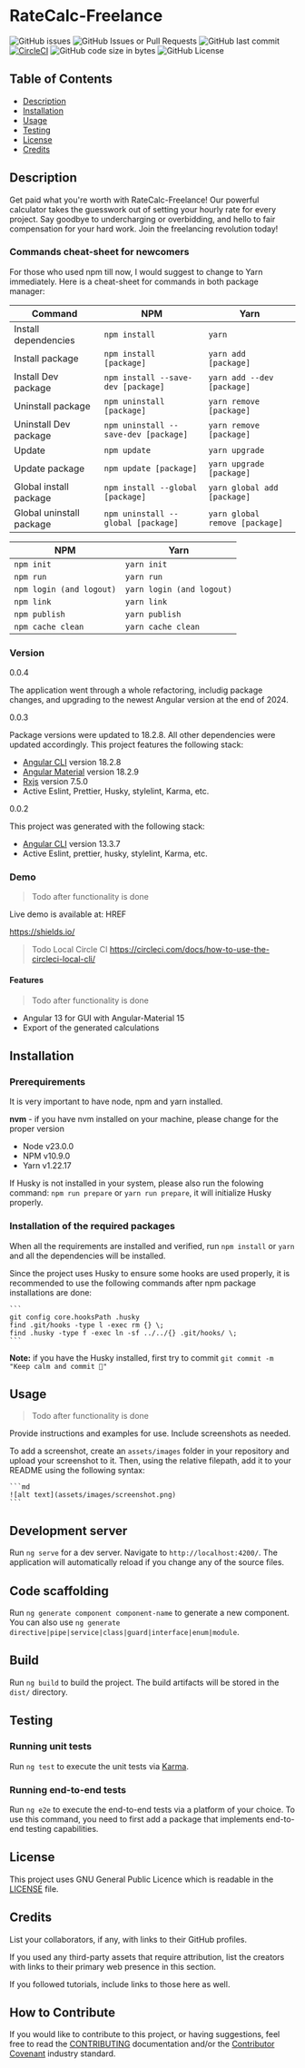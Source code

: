 # RateCalc-Freelance

![GitHub issues](https://img.shields.io/github/issues-raw/CreativeZoller/ratecalc-freelance?logo=issues)
![GitHub Issues or Pull Requests](https://img.shields.io/github/issues-pr-raw/CreativeZoller/ratecalc-freelance)
![GitHub last commit](https://img.shields.io/github/last-commit/CreativeZoller/ratecalc-freelance?logo=last%20commit)
[![CircleCI](https://dl.circleci.com/status-badge/img/circleci/Tuud6AkcbYJgkL83Xx2Q2Q/5EZYa3QsJCF4NkHLj1Pw5c/tree/main.svg?style=shield)](https://dl.circleci.com/status-badge/redirect/circleci/Tuud6AkcbYJgkL83Xx2Q2Q/5EZYa3QsJCF4NkHLj1Pw5c/tree/main)
![GitHub code size in bytes](https://img.shields.io/github/languages/code-size/CreativeZoller/RateCalc-Freelance)
![GitHub License](https://img.shields.io/github/license/CreativeZoller/RateCalc-Freelance)

## Table of Contents

- [Description](#description)
- [Installation](#installation)
- [Usage](#usage)
- [Testing](#testing)
- [License](#license)
- [Credits](#credits)

## Description

Get paid what you're worth with RateCalc-Freelance! Our powerful calculator takes the guesswork out of setting your hourly rate for every project. Say goodbye to undercharging or overbidding, and hello to fair compensation for your hard work. Join the freelancing revolution today!

### Commands cheat-sheet for newcomers

For those who used npm till now, I would suggest to change to Yarn immediately. Here is a cheat-sheet for commands in both package manager:

| Command                  | NPM                                  | Yarn                           |
| ------------------------ | ------------------------------------ | ------------------------------ |
| Install dependencies     | `npm install`                        | `yarn`                         |
| Install package          | `npm install [package]`              | `yarn add [package]`           |
| Install Dev package      | `npm install --save-dev [package]`   | `yarn add --dev [package]`     |
| Uninstall package        | `npm uninstall [package]`            | `yarn remove [package]`        |
| Uninstall Dev package    | `npm uninstall --save-dev [package]` | `yarn remove [package]`        |
| Update                   | `npm update`                         | `yarn upgrade`                 |
| Update package           | `npm update [package]`               | `yarn upgrade [package]`       |
| Global install package   | `npm install --global [package]`     | `yarn global add [package]`    |
| Global uninstall package | `npm uninstall --global [package]`   | `yarn global remove [package]` |

| NPM                      | Yarn                      |
| ------------------------ | ------------------------- |
| `npm init`               | `yarn init`               |
| `npm run`                | `yarn run`                |
| `npm login (and logout)` | `yarn login (and logout)` |
| `npm link`               | `yarn link`               |
| `npm publish`            | `yarn publish`            |
| `npm cache clean`        | `yarn cache clean`        |

### Version

0.0.4

The application went through a whole refactoring, includig package changes, and upgrading to the newest Angular version at the end of 2024.

0.0.3

Package versions were updated to 18.2.8. All other dependencies were updated accordingly.
This project features the following stack:

- [Angular CLI](https://github.com/angular/angular-cli) version 18.2.8
- [Angular Material](https://material.angular.io/) version 18.2.9
- [Rxjs](https://rxjs.dev/) version 7.5.0
- Active Eslint, Prettier, Husky, stylelint, Karma, etc.

0.0.2

This project was generated with the following stack:

- [Angular CLI](https://github.com/angular/angular-cli) version 13.3.7
- Active Eslint, prettier, husky, stylelint, Karma, etc.

### Demo

> Todo after functionality is done

Live demo is available at: HREF

https://shields.io/

> Todo Local Circle CI https://circleci.com/docs/how-to-use-the-circleci-local-cli/

<!--
![W3C Validation](https://img.shields.io/w3c-validation/default?targetUrl=https%3A%2F%2Fgithub.com%2FCreativeZoller%2FRateCalc-Freelance)
> Add Sonar coverage badge
> Add Sonar tests badge
-->

#### Features

> Todo after functionality is done

- Angular 13 for GUI with Angular-Material 15
- Export of the generated calculations

## Installation

### Prerequirements

It is very important to have node, npm and yarn installed.

**nvm** - if you have nvm installed on your machine, please change for the proper version

- Node v23.0.0
- NPM v10.9.0
- Yarn v1.22.17

If Husky is not installed in your system, please also run the folowing command: `npm run prepare` or `yarn run prepare`, it will initialize Husky properly.

### Installation of the required packages

When all the requirements are installed and verified, run `npm install` or `yarn` and all the dependencies will be installed.

Since the project uses Husky to ensure some hooks are used properly, it is recommended to use the following commands after npm package installations are done:

    ```
    git config core.hooksPath .husky
    find .git/hooks -type l -exec rm {} \;
    find .husky -type f -exec ln -sf ../../{} .git/hooks/ \;
    ```

**Note:** if you have the Husky installed, first try to commit `git commit -m "Keep calm and commit 🎉"`

## Usage

> Todo after functionality is done

Provide instructions and examples for use. Include screenshots as needed.

To add a screenshot, create an `assets/images` folder in your repository and upload your screenshot to it. Then, using the relative filepath, add it to your README using the following syntax:

    ```md
    ![alt text](assets/images/screenshot.png)
    ```

## Development server

Run `ng serve` for a dev server. Navigate to `http://localhost:4200/`. The application will automatically reload if you change any of the source files.

## Code scaffolding

Run `ng generate component component-name` to generate a new component. You can also use `ng generate directive|pipe|service|class|guard|interface|enum|module`.

## Build

Run `ng build` to build the project. The build artifacts will be stored in the `dist/` directory.

## Testing

### Running unit tests

Run `ng test` to execute the unit tests via [Karma](https://karma-runner.github.io).

### Running end-to-end tests

Run `ng e2e` to execute the end-to-end tests via a platform of your choice. To use this command, you need to first add a package that implements end-to-end testing capabilities.

## License

This project uses GNU General Public Licence which is readable in the [LICENSE](LICENSE) file.

## Credits

List your collaborators, if any, with links to their GitHub profiles.

If you used any third-party assets that require attribution, list the creators with links to their primary web presence in this section.

If you followed tutorials, include links to those here as well.

## How to Contribute

If you would like to contribute to this project, or having suggestions, feel free to read the [CONTRIBUTING](CONTRIBUTING.md) documentation and/or the [Contributor Covenant](https://www.contributor-covenant.org/) industry standard.
